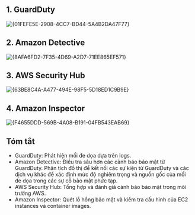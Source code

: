 ## 1. GuardDuty

![{01FEFE5E-2908-4CC7-BD44-5A4B2DA47F77}](https://github.com/user-attachments/assets/37bb45e9-49d9-4046-ab02-7bb780973a18)

## 2. Amazon Detective

![{8AFA6FD2-7F35-4D69-A2D7-71EE865EF571}](https://github.com/user-attachments/assets/347d2224-b2db-4462-9435-2090a7c327f8)


## 3. AWS Security Hub

![{63BE8C4A-A477-494E-98F5-5D18ED1C9B9E}](https://github.com/user-attachments/assets/1c23a549-57ee-41af-bd6d-1d180f3c9103)

## 4. Amazon Inspector

![{F4655DDD-569B-4A08-B191-04FB543EAB69}](https://github.com/user-attachments/assets/2bca6daa-17b2-43c7-b459-da4792309f71)

## Tóm tắt
- GuardDuty: Phát hiện mối đe dọa dựa trên logs.
- Amazon Detective: Điều tra sâu hơn các cảnh báo bảo mật từ GuardDuty. Phân tích đồ thị để kết nối các sự kiện từ GuardDuty và các dịch vụ khác để xác định mức độ nghiêm trọng và nguồn gốc của mối đe dọa trong các sự cố bảo mật phức tạp.
- AWS Security Hub: Tổng hợp và đánh giá cảnh báo bảo mật trong môi trường AWS.
- Amazon Inspector: Quét lỗ hổng bảo mật và kiểm tra cấu hình của EC2 instances và container images.
